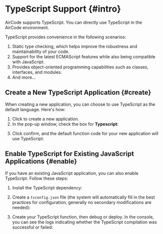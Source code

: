 # TypeScript Support {#intro}

AirCode supports TypeScript. You can directly use TypeScript in the AirCode environment.

TypeScript provides convenience in the following scenarios:
1. Static type checking, which helps improve the robustness and maintainability of your code.
2. Support for the latest ECMAScript features while also being compatible with JavaScript.
3. Provides object-oriented programming capabilities such as classes, interfaces, and modules.
4. And more...

## Create a New TypeScript Application {#create}

When creating a new application, you can choose to use TypeScript as the default language. Here's how:

1. Click to create a new application.
2. In the pop-up window, check the box for **Typescript**:

<ACImage src="/_images/1687941402462.png" mode="dark" width="530" />
<ACImage src="/_images/1687941435342.png" mode="light" width="530" />

3. Click confirm, and the default function code for your new application will use TypeScript:

<ACImage src="/_images/1687941645021.png" mode="light" />
<ACImage src="/_images/1687941751546.png" mode="dark" />

## Enable TypeScript for Existing JavaScript Applications {#enable}

If you have an existing JavaScript application, you can also enable TypeScript. Follow these steps:

1. Install the TypeScript dependency:

<ACImage src="/_images/1687941850850.png" mode="dark" width="240"/>
<ACImage src="/_images/1687942052252.png" mode="light" width="240"/>

2. Create a `tsconfig.json` file (the system will automatically fill in the best practices for configuration, generally no secondary modifications are needed):

<ACImage src="/_images/1687942094699.png" mode="light"/>
<ACImage src="/_images/1687942140281.png" mode="dark"/>

3. Create your TypeScript function, then debug or deploy. In the console, you can see the logs indicating whether the TypeScript compilation was successful or failed:

<ACImage src="/_images/1687942094699.png" mode="light"/>
<ACImage src="/_images/1687943160683.png" mode="dark"/>

